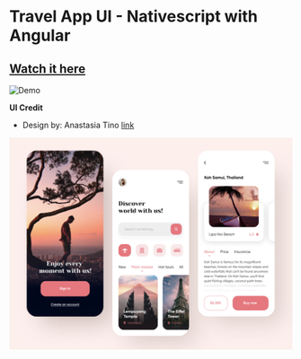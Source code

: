 # Travel App UI - Nativescript with Angular

## [Watch it here](https://drive.google.com/file/d/1oucMmcn8joiW-YhYoYRg5paQoP2VDjZM/view?usp=sharing)
![Demo](https://drive.google.com/file/d/1SCP_ERDNoWL2w4iuZCbFKswq2YuDRdhw/view?usp=sharing)

**UI Credit**

- Design by: Anastasia Tino [link](https://dribbble.com/shots/10901698-Travel-service-Mobile-App)

![App UI](/travel-app.png)
